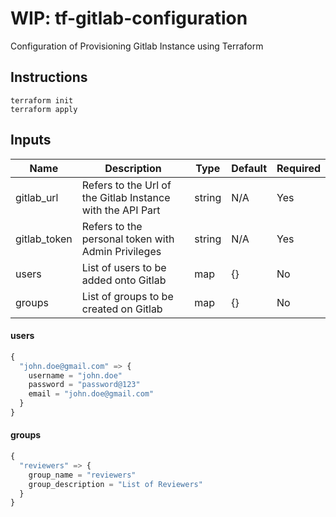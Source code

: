 
# WIP: tf-gitlab-configuration

Configuration of Provisioning Gitlab Instance using Terraform

## Instructions

```
terraform init
terraform apply
```

## Inputs
| Name | Description | Type | Default | Required |
|------|-------------|------|---------|----------|
| gitlab_url | Refers to the Url of the Gitlab Instance with the API Part | string | N/A | Yes |
| gitlab_token | Refers to the personal token with Admin Privileges | string | N/A | Yes |
| users | List of users to be added onto Gitlab | map | {} | No |
| groups | List of groups to be created on Gitlab | map | {} | No |

#### users

```terraform
{
  "john.doe@gmail.com" => {
    username = "john.doe"
    password = "password@123"
    email = "john.doe@gmail.com"
  }
}
```


#### groups

```terraform
{
  "reviewers" => {
    group_name = "reviewers"
    group_description = "List of Reviewers"
  }
}
```
